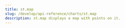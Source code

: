 ```yaml
---
title: st.map
slug: /develop/api-reference/charts/st.map
description: st.map displays a map with points on it.
---
```


<Autofunction function="streamlit.map" />

<Autofunction function="DeltaGenerator.add_rows" />

